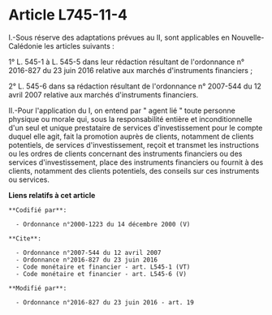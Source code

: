 # Article L745-11-4

I.-Sous réserve des adaptations prévues au II, sont applicables en Nouvelle-Calédonie les articles suivants : 

1° L. 545-1 à L. 545-5 dans leur rédaction résultant de l'ordonnance n° 2016-827 du 23 juin 2016 relative aux marchés
d'instruments financiers ; 

2° L. 545-6 dans sa rédaction résultant de l'ordonnance n° 2007-544 du 12 avril 2007 relative aux marchés d'instruments
financiers. 

II.-Pour l'application du I, on entend par " agent lié " toute personne physique ou morale qui, sous la responsabilité
entière et inconditionnelle d'un seul et unique prestataire de services d'investissement pour le compte duquel elle agit,
fait la promotion auprès de clients, notamment de clients potentiels, de services d'investissement, reçoit et transmet les
instructions ou les ordres de clients concernant des instruments financiers ou des services d'investissement, place des
instruments financiers ou fournit à des clients, notamment des clients potentiels, des conseils sur ces instruments ou
services.

**Liens relatifs à cet article**

	**Codifié par**:

	  - Ordonnance n°2000-1223 du 14 décembre 2000 (V)

	**Cite**:

	  - Ordonnance n°2007-544 du 12 avril 2007
	  - Ordonnance n°2016-827 du 23 juin 2016
	  - Code monétaire et financier - art. L545-1 (VT)
	  - Code monétaire et financier - art. L545-6 (V)

	**Modifié par**:

	  - Ordonnance n°2016-827 du 23 juin 2016 - art. 19
